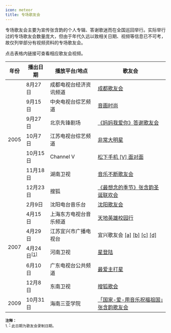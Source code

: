 ```yaml
---
icon: meteor
title: 专场歌友会
---
```


专场歌友会主要为宣传张含韵的个人专辑、答谢歌迷而在全国巡回举行。实际举行过的专场歌友会数量庞大，但由于年代久远以致相关日期、视频等信息已不可考，故仅列举部分有视频资料的专场歌友会。

点击表格内链接可查看相应歌友会视频。

<table>
<thead>
<tr>
    <th>年份</th>
    <th>播出日期</th>
    <th>播放平台/地点</th>
    <th>歌友会</th>
</tr>
</thead>
<tbody>
<tr>
    <td rowspan="7">2005</td>
    <td>8月27日</td>
    <td>成都电视台经济资讯频道</td>
    <td><a href="https://v.youku.com/v_show/id_XMTI5NjAzNDg0" target="_blank" rel="noopener noreferrer">成都歌友会</a></td>
</tr>
<tr>
    <td>9月15日</td>
    <td>中央电视台综艺频道</td>
    <td><a href="https://www.bilibili.com/video/BV1Ci4y1G7gY" target="_blank" rel="noopener noreferrer">音画时尚</a></td>
</tr>
<tr>
    <td>9月27日</td>
    <td>北京先锋剧场</td>
    <td><a href="https://www.bilibili.com/video/BV1aX4y1379a" target="_blank" rel="noopener noreferrer">《妈妈我爱你》答谢歌友会</a></td>
</tr>
<tr>
    <td>10月7日</td>
    <td>江苏电视台综艺频道</td>
    <td><a href="https://v.qq.com/x/page/p00236nwn1x.html" target="_blank" rel="noopener noreferrer">非常大明星</a></td>
</tr>
<tr>
    <td>10月15日</td>
    <td>Channel V</td>
    <td><a href="https://www.bilibili.com/video/BV1GW411F7Tc" target="_blank" rel="noopener noreferrer">松下手机 [V] 面对面</a></td>
</tr>
<tr>
    <td>11月18日</td>
    <td>湖南卫视</td>
    <td><a href="https://www.bilibili.com/video/BV1Uy4y1m7wm" target="_blank" rel="noopener noreferrer">音乐不断歌友会</a></td>
</tr>
<tr>
    <td>12月23日</td>
    <td>搜狐</td>
    <td><a href="https://www.bilibili.com/video/BV1av411h7xd" target="_blank" rel="noopener noreferrer">《最想念的季节》张含韵圣诞联欢会</a></td>
</tr>
<tr>
    <td rowspan="6">2007</td>
    <td>2月9日</td>
    <td>沈阳电台音乐台</td>
    <td><a href="https://v.youku.com/v_show/id_XOTE0NzM3ODA" target="_blank" rel="noopener noreferrer">沈阳歌友会</a></td>
</tr>
<tr>
    <td>4月15日</td>
    <td>上海东方电视台音乐频道</td>
    <td><a href="https://v.youku.com/v_show/id_XOTI2NTAxMDA" target="_blank" rel="noopener noreferrer">天地英雄校园行</a></td>
</tr>
<tr>
    <td>4月29日</td>
    <td>江苏宜兴市广播电视台</td>
    <td>
        宜兴歌友会
        <a href="https://v.youku.com/v_show/id_XNTQ2MTg2MDA" target="_blank" rel="noopener noreferrer">[a]</a>
        <a href="https://v.youku.com/v_show/id_XNTQ2MTkxNjg" target="_blank" rel="noopener noreferrer">[b]</a>
        <a href="https://v.youku.com/v_show/id_XNTQ2MTk4MTI" target="_blank" rel="noopener noreferrer">[c]</a>
        <a href="https://v.youku.com/v_show/id_XNTQ2MjA0Njg" target="_blank" rel="noopener noreferrer">[d]</a>
    </td>
</tr>
<tr>
    <td>4月24日<sup id="cite_ref-1"><a href="#cite_note-1">[1]</a></sup></td>
    <td>河南卫视</td>
    <td><a href="https://v.youku.com/v_show/id_XMTEyMTU2MjAw" target="_blank" rel="noopener noreferrer">星登陆</a></td>
</tr>
<tr>
    <td>6月10日</td>
    <td>广东电视台公共频道</td>
    <td><a href="https://v.youku.com/v_show/id_XMTEzNDQ4MDY0" target="_blank" rel="noopener noreferrer">最爱主打星</a></td>
</tr>
<tr>
    <td>12月8日</td>
    <td>东南卫视</td>
    <td><a href="https://www.bilibili.com/video/BV1Ct4y1S7Vw" target="_blank" rel="noopener noreferrer">搜狐歌会</a></td>
</tr>
<tr>
    <td>2009</td>
    <td>10月31日</td>
    <td>海南三亚学院</td>
    <td><a href="https://v.youku.com/v_show/id_XMTQyMjc4Nzgw" target="_blank" rel="noopener noreferrer">「国家-爱-用音乐祝福祖国」张含韵歌友会</a></td>
</tr>
</tbody>
</table>

<small>
<b>注释：</b><br/>
1. <sup id="cite_note-1"><a href="#cite_ref-1">^</a></sup> 此日期为歌友会录制日期。
</small>